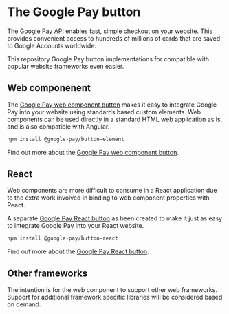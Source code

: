 # The Google Pay button

The [Google Pay API][google-pay] enables fast, simple checkout on your website. This provides convenient access to hundreds of millions of cards that are saved to Google Accounts worldwide.

This repository Google Pay button implementations for compatible with popular website frameworks even easier.

## Web componenent

The [Google Pay web component button][button-element] makes it easy to integrate Google Pay into your website using standards based custom elements. Web components can be used directly in a standard HTML web application as is, and is also compatible with Angular.

```sh
npm install @google-pay/button-element
```

Find out more about the [Google Pay web component button][button-element].

## React

Web components are more difficult to consume in a React application due to the extra work involved in binding to web component properties with React.

A separate [Google Pay React button][button-react] as been created to make it just as easy to integrate Google Pay into your React website.

```sh
npm install @google-pay/button-react
```

Find out more about the [Google Pay React button][button-react].

## Other frameworks

The intention is for the web component to support other web frameworks. Support for additional framework specific libraries will be considered based on demand.

[google-pay]: https://developers.google.com/pay/api/web/overview
[button-element]: src/button-element
[button-react]: src/button-react
